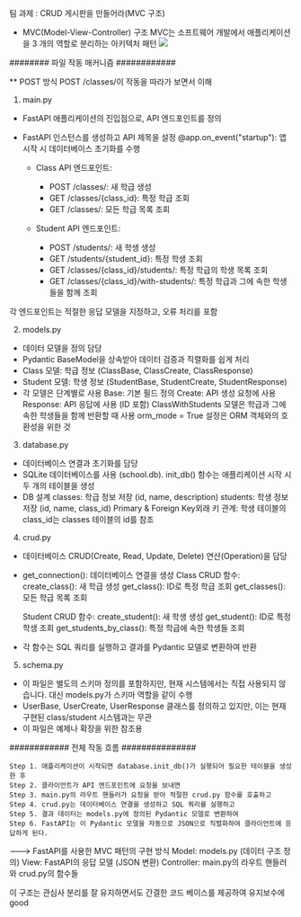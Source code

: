팀 과제 : CRUD 게시판을 만들어라(MVC 구조)

- MVC(Model-View-Controller) 구조
    MVC는 소프트웨어 개발에서 애플리케이션을 3 개의 역할로 분리하는 아키텍처 패턴
  <img src = "https://developer.mozilla.org/ko/docs/Glossary/MVC/model-view-controller-light-blue.png">


########  파일 작동 매커니즘  ############

** POST 방식 POST /classes/이 작동을 따라가 보면서 이해

1. main.py
- FastAPI 애플리케이션의 진입점으로, API 엔드포인트를 정의
- FastAPI 인스턴스를 생성하고 API 제목을 설정
    @app.on_event("startup"): 앱 시작 시 데이터베이스 초기화를 수행

   - Class API 엔드포인트:
        - POST /classes/: 새 학급 생성
        - GET /classes/{class_id}: 특정 학급 조회
        - GET /classes/: 모든 학급 목록 조회

   - Student API 엔드포인트:
        - POST /students/: 새 학생 생성
        - GET /students/{student_id}: 특정 학생 조회
        - GET /classes/{class_id}/students/: 특정 학급의 학생 목록 조회
        - GET /classes/{class_id}/with-students/: 특정 학급과 그에 속한 학생들을 함께 조회

각 엔드포인트는 적절한 응답 모델을 지정하고, 오류 처리를 포함

2. models.py
- 데이터 모델을 정의 담당
- Pydantic BaseModel을 상속받아 데이터 검증과 직렬화를 쉽게 처리
- Class 모델: 학급 정보 (ClassBase, ClassCreate, ClassResponse)
- Student 모델: 학생 정보 (StudentBase, StudentCreate, StudentResponse)
- 각 모델은 단계별로 사용
    Base: 기본 필드 정의
    Create: API 생성 요청에 사용
    Response: API 응답에 사용 (ID 포함)
    ClassWithStudents 모델은 학급과 그에 속한 학생들을 함께 반환할 때 사용
    orm_mode = True 설정은 ORM 객체와의 호환성을 위한 것

3. database.py
- 데이터베이스 연결과 초기화를 담당
- SQLite 데이터베이스를 사용 (school.db).
    init_db() 함수는 애플리케이션 시작 시 두 개의 테이블을 생성
- DB 설계
    classes: 학급 정보 저장 (id, name, description)
    students: 학생 정보 저장 (id, name, class_id)
        Primary & Foreign Key외래 키 관계: 학생 테이블의 class_id는 classes 테이블의 id를 참조

4. crud.py
- 데이터베이스 CRUD(Create, Read, Update, Delete) 연산(Operation)을 담당
- get_connection(): 데이터베이스 연결을 생성
    Class CRUD 함수:
        create_class(): 새 학급 생성
        get_class(): ID로 특정 학급 조회
        get_classes(): 모든 학급 목록 조회

    Student CRUD 함수:
        create_student(): 새 학생 생성
        get_student(): ID로 특정 학생 조회
        get_students_by_class(): 특정 학급에 속한 학생들 조회
- 각 함수는 SQL 쿼리를 실행하고 결과를 Pydantic 모델로 변환하여 반환

5. schema.py
- 이 파일은 별도의 스키마 정의를 포함하지만, 현재 시스템에서는 직접 사용되지 않습니다. 대신 models.py가 스키마 역할을 같이 수행
- UserBase, UserCreate, UserResponse 클래스를 정의하고 있지만, 이는 현재 구현된 class/student 시스템과는 무관
- 이 파일은 예제나 확장을 위한 참조용


############  전체 작동 흐름  ############### 

    Step 1. 애플리케이션이 시작되면 database.init_db()가 실행되어 필요한 테이블을 생성한 후
    Step 2. 클라이언트가 API 엔드포인트에 요청을 보내면
    Step 3. main.py의 라우트 핸들러가 요청을 받아 적절한 crud.py 함수를 호출하고
    Step 4. crud.py는 데이터베이스 연결을 생성하고 SQL 쿼리를 실행하고
    Step 5. 결과 데이터는 models.py에 정의된 Pydantic 모델로 변환하여
    Step 6. FastAPI는 이 Pydantic 모델을 자동으로 JSON으로 직렬화하여 클라이언트에 응답하게 된다.

---> FastAPI를 사용한 MVC 패턴의 구현 방식
        Model: models.py (데이터 구조 정의)
        View: FastAPI의 응답 모델 (JSON 변환)
        Controller: main.py의 라우트 핸들러와 crud.py의 함수들

이 구조는 관심사 분리를 잘 유지하면서도 간결한 코드 베이스를 제공하여 유지보수에 good
